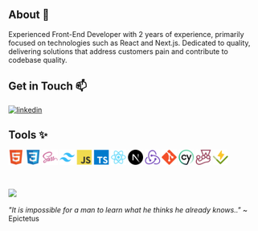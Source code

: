 ## About 👋
Experienced Front-End Developer with 2 years of experience, primarily focused on technologies such as React and Next.js. Dedicated to quality, delivering solutions that address customers pain and contribute to codebase quality.

## Get in Touch 📫
<a href="https://www.linkedin.com/in/jean-silva-ab2272200" target="_blank"><img alt="linkedin" src="https://img.shields.io/badge/LinkedIn-0077B5?style=for-the-badge&logo=linkedin&logoColor=white"></img></a>

## Tools ✨
<div>
  <img align="center" alt="Html" height="30" src="https://github.com/devicons/devicon/blob/master/icons/html5/html5-original.svg">
  <img align="center" alt="css3" height="30" src="https://github.com/devicons/devicon/blob/master/icons/css3/css3-original.svg">
  <img align="center" alt="sass" height="30" src="https://github.com/devicons/devicon/blob/master/icons/sass/sass-original.svg">
  <img align="center" alt="Tailwind" height="30" src="https://github.com/devicons/devicon/blob/master/icons/tailwindcss/tailwindcss-original.svg"> 
  <img align="center" alt="JavaScript" height="30" src="https://github.com/devicons/devicon/blob/master/icons/javascript/javascript-original.svg">  
  <img align="center" alt="TypeScript" height="30" src="https://github.com/devicons/devicon/blob/master/icons/typescript/typescript-original.svg">
  <img align="center" alt="React" height="30" src="https://github.com/devicons/devicon/blob/master/icons/react/react-original.svg">
  <img align="center" alt="Next" height="30" src="https://github.com/devicons/devicon/blob/master/icons/nextjs/nextjs-original.svg">
  <img align="center" alt="Redux" height="30" src="https://github.com/devicons/devicon/blob/master/icons/redux/redux-original.svg">
  <img align="center" alt="Git" height="30" src="https://github.com/devicons/devicon/blob/master/icons/git/git-original.svg">  
  <img align="center" alt="Cypress" height="30" src="https://github.com/devicons/devicon/blob/master/icons/cypressio/cypressio-original.svg">
  <img align="center" alt="Jest" height="30" src="https://github.com/devicons/devicon/blob/master/icons/jest/jest-plain.svg"> 
  <img align="center" alt="Vitest" height="30" src="https://github.com/devicons/devicon/blob/master/icons/vitest/vitest-original.svg">
</div>
<br>
<br>
  
<p>
  <img height="160" src="https://github-readme-stats-anuraghazra1.vercel.app/api/top-langs/?username=JeanLuca999&layout=compact&theme=radical&langs_count=8" />
</p>

<p>
  <em>"It is impossible for a man to learn what he thinks he already knows.."</em> ~  Epictetus
</p>
<!--
**JeanLuca999/JeanLuca999** is a ✨ _special_ ✨ repository because its `README.md` (this file) appears on your GitHub profile.

Here are some ideas to get you started:

- 🔭 I’m currently working on ...
- 🌱 I’m currently learning ...
- 👯 I’m looking to collaborate on ...
- 🤔 I’m looking for help with ...
- 💬 Ask me about ...
- 📫 How to reach me: ...
- 😄 Pronouns: ...
- ⚡ Fun fact: ...
-->
